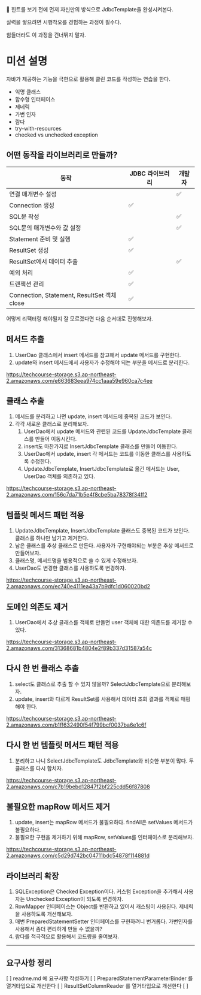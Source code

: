 🚨 힌트를 보기 전에 먼저 자신만의 방식으로 JdbcTemplate을 완성시켜본다.

실력을 쌓으려면 시행착오를 경험하는 과정이 필수다.

힘들더라도 이 과정을 건너뛰지 말자.

# **미션 설명**

자바가 제공하는 기능을 극한으로 활용해 클린 코드를 작성하는 연습을 한다.

- 익명 클래스
- 함수형 인터페이스
- 제네릭
- 가변 인자
- 람다
- try-with-resources
- checked vs unchecked exception

## **어떤 동작을 라이브러리로 만들까?**

| 동작 | JDBC 라이브러리 | 개발자 |
| --- | --- | --- |
| 연결 매개변수 설정 |  | ✅ |
| Connection 생성 | ✅ |  |
| SQL문 작성 |  | ✅ |
| SQL문의 매개변수와 값 설정 |  | ✅ |
| Statement 준비 및 실행 | ✅ |  |
| ResultSet 생성 | ✅ |  |
| ResultSet에서 데이터 추출 |  | ✅ |
| 예외 처리 | ✅ |  |
| 트랜잭션 관리 | ✅ |  |
| Connection, Statement, ResultSet 객체 close | ✅ |  |

어떻게 리팩터링 해야될지 잘 모르겠다면 다음 순서대로 진행해보자.

## **메서드 추출**

1. UserDao 클래스에서 insert 메서드를 참고해서 update 메서드를 구현한다.
2. update와 insert 메서드에서 사용자가 수정해야 되는 부분을 메서드로 분리한다.

https://techcourse-storage.s3.ap-northeast-2.amazonaws.com/e663683eea974cc1aaa59e960ca7c4ee

## **클래스 추출**

1. 메서드를 분리하고 나면 update, insert 메서드에 중복된 코드가 보인다.
2. 각각 새로운 클래스로 분리해보자.
    1. UserDao에서 update 메서드와 관련된 코드를 UpdateJdbcTemplate 클래스를 만들어 이동시킨다.
    2. insert도 마찬가지로 InsertJdbcTemplate 클래스를 만들어 이동한다.
    3. UserDao에서 update, insert 각 메서드는 코드를 이동한 클래스를 사용하도록 수정한다.
    4. UpdateJdbcTemplate, InsertJdbcTemplate로 옮긴 메서드는 User, UserDao 객체를 의존하고 있다.

https://techcourse-storage.s3.ap-northeast-2.amazonaws.com/156c7da71b5e4f8cbe5ba78378f34ff2

## **템플릿 메서드 패턴 적용**

1. UpdateJdbcTemplate, InsertJdbcTemplate 클래스도 중복된 코드가 보인다. 클래스를 하나만 남기고 제거한다.
2. 남은 클래스를 추상 클래스로 만든다. 사용자가 구현해야되는 부분은 추상 메서드로 만들어보자.
3. 클래스명, 메서드명을 범용적으로 쓸 수 있게 수정해보자.
4. UserDao도 변경한 클래스를 사용하도록 변경하자.

https://techcourse-storage.s3.ap-northeast-2.amazonaws.com/ec740e4111ea43a7b9dfc1d060020bd2

## **도메인 의존도 제거**

1. UserDao에서 추상 클래스를 객체로 만들면 user 객체에 대한 의존도를 제거할 수 있다.

https://techcourse-storage.s3.ap-northeast-2.amazonaws.com/31368681b4804e2f89b337d31587a54c

## **다시 한 번 클래스 추출**

1. select도 클래스로 추출 할 수 있지 않을까? SelectJdbcTemplate으로 분리해보자.
2. update, insert와 다르게 ResultSet를 사용해서 데이터 조회 결과를 객체로 매핑해야 한다.

https://techcourse-storage.s3.ap-northeast-2.amazonaws.com/b1ff632490f54f799bcf0037ba6e1c6f

## **다시 한 번 템플릿 메서드 패턴 적용**

1. 분리하고 나니 SelectJdbcTemplate도 JdbcTemplate와 비슷한 부분이 많다. 두 클래스를 다시 합치자.

https://techcourse-storage.s3.ap-northeast-2.amazonaws.com/c7b19bebd12847f2bf225cdd56f87808

## **불필요한 mapRow 메서드 제거**

1. update, insert는 mapRow 메서드가 불필요하다. findAll은 setValues 메서드가 불필요하다.
2. 불필요한 구현을 제거하기 위해 mapRow, setValues를 인터페이스로 분리해보자.

https://techcourse-storage.s3.ap-northeast-2.amazonaws.com/c5d29d742bc04711bdc54878f114881d

## **라이브러리 확장**

1. SQLException은 Checked Exception이다. 커스텀 Exception을 추가해서 사용자는 Unchecked Exception이 되도록 변경하자.
2. RowMapper 인터페이스는 Object를 반환하고 있어서 캐스팅이 사용된다. 제네릭을 사용하도록 개선해보자.
3. 매번 PreparedStatementSetter 인터페이스를 구현하려니 번거롭다. 가변인자를 사용해서 좀더 편리하게 만들 수 없을까?
4. 람다를 적극적으로 활용해서 코드량을 줄여보자.

---
## 요구사항 정리

[ ] readme.md 에 요구사항 작성하기
[ ] PreparedStatementParameterBinder 를 열거타입으로 개선한다
[ ] ResultSetColumnReader 를 열거타입으로 개선한다 
[ ] 